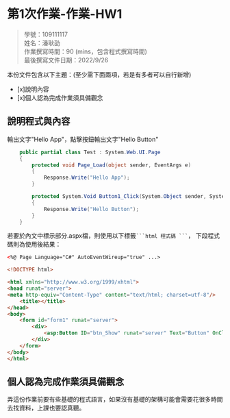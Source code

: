 ﻿# 第1次作業-作業-HW1
>
>學號：109111117 
><br />
>姓名：潘耿劭 
><br />
>作業撰寫時間：90 (mins，包含程式撰寫時間)
><br />
>最後撰寫文件日期：2022/9/26
>

本份文件包含以下主題：(至少需下面兩項，若是有多者可以自行新增)
- [x]說明內容
- [x]個人認為完成作業須具備觀念

## 說明程式與內容

輸出文字"Hello App"，點擊按鈕輸出文字"Hello Button"

```csharp
    public partial class Test : System.Web.UI.Page
    {
        protected void Page_Load(object sender, EventArgs e)
        {
            Response.Write("Hello App");
        }

        protected System.Void Button1_Click(System.Object sender, System.EventArgs e)
        {
            Response.Write("Hello Button");
        }
    }
```

若要於內文中標示部分.aspx檔，則使用以下標籤` ```html 程式碼 ``` `，
下段程式碼則為使用後結果：

```html
<%@ Page Language="C#" AutoEventWireup="true" ...>

<!DOCTYPE html>

<html xmlns="http://www.w3.org/1999/xhtml">
<head runat="server">
<meta http-equiv="Content-Type" content="text/html; charset=utf-8"/>
    <title></title>
</head>
<body>
    <form id="form1" runat="server">
        <div>
            <asp:Button ID="btn_Show" runat="server" Text="Button" OnClick="Button1_Click" />
        </div>
    </form>
</body>
</html>
```


## 個人認為完成作業須具備觀念

弄這份作業前要有些基礎的程式語言，如果沒有基礎的架構可能會需要花很多時間去找資料，上課也要認真聽。

